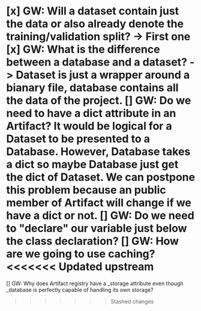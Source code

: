 [x] GW: Will a dataset contain just the data or also already denote the training/validation split? -> First one
[x] GW: What is the difference between a database and a dataset? -> Dataset is 
    just a wrapper around a bianary file, database contains all the data of the project.
[] GW: Do we need to have a dict attribute in an Artifact? It would be logical
    for a Dataset to be presented to a Database. However, Database takes a dict so maybe Database just get the dict of Dataset. We can postpone this problem because an public member of Artifact will change if we have a dict or not.
[] GW: Do we need to "declare" our variable just below the class declaration?
[] GW: How are we going to use caching?
<<<<<<< Updated upstream
=======
[] GW: Why does Artifact registry have a _storage attribute even though _database is perfectly capable of handling its own storage?
>>>>>>> Stashed changes
